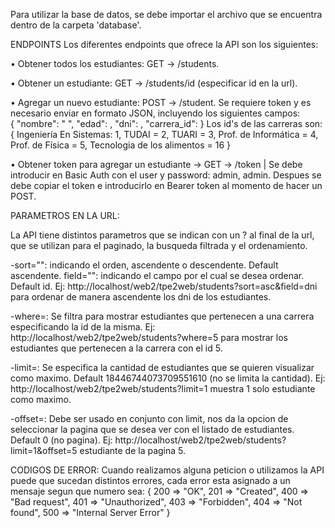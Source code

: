 Para utilizar la base de datos, se debe importar el archivo que se encuentra dentro de la carpeta 'database'.

ENDPOINTS
Los diferentes endpoints que ofrece la API son los siguientes:

• Obtener todos los estudiantes: GET -> /students.

• Obtener un estudiante: GET -> /students/id (especificar id en la url).

• Agregar un nuevo estudiante: POST -> /student. 
Se requiere token y es necesario enviar en formato JSON, incluyendo los siguientes campos:  
    {
        "nombre": " ",
        "edad": ,
        "dni": ,
        "carrera_id": 
    }
Los id's de las carreras son:
    {
        Ingeniería En Sistemas: 1,
        TUDAI = 2,
        TUARI = 3,
        Prof. de Informática = 4,
        Prof. de Física = 5,
        Tecnologia de los alimentos =  16
    }

• Obtener token para agregar un estudiante -> GET -> /token | Se debe introducir en Basic Auth con el user y password: admin, admin. Despues se debe copiar el token e introducirlo en Bearer token al momento de hacer un POST.

PARAMETROS EN LA URL:

La API tiene distintos parametros que se indican con un ? al final de la url, que se utilizan para el paginado, la busqueda filtrada y el ordenamiento.

-sort="": indicando el orden, ascendente o descendente. Default ascendente.
field="": indicando el campo por el cual se desea ordenar. Default id.
Ej: http://localhost/web2/tpe2web/students?sort=asc&field=dni para ordenar de manera ascendente los dni de los estudiantes.

-where=: Se filtra para mostrar estudiantes que pertenecen a una carrera especificando la id de la misma.
Ej: http://localhost/web2/tpe2web/students?where=5 para mostrar los estudiantes que pertenecen a la carrera con el id 5.

-limit=: Se especifica la cantidad de estudiantes que se quieren visualizar como maximo. Default 18446744073709551610 (no se limita la cantidad).
Ej: http://localhost/web2/tpe2web/students?limit=1 muestra 1 solo estudiante como maximo.

-offset=: Debe ser usado en conjunto con limit, nos da la opcion de seleccionar la pagina que se desea ver con el listado de estudiantes. Default 0 (no pagina).
Ej: http://localhost/web2/tpe2web/students?limit=1&offset=5 estudiante de la pagina 5.


CODIGOS DE ERROR:
    Cuando realizamos alguna peticion o utilizamos la API puede que sucedan distintos errores, cada error esta asignado a un mensaje segun que numero sea:
    {
    200 => "OK",
    201 => "Created",
    400 => "Bad request",
    401 => "Unauthorized",
    403 => "Forbidden",
    404 => "Not found",
    500 => "Internal Server Error"
    }
